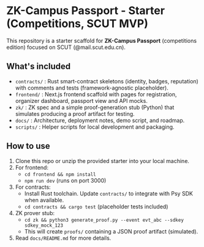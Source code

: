 # ZK-Campus Passport - Starter (Competitions, SCUT MVP)

This repository is a starter scaffold for **ZK-Campus Passport** (competitions edition) focused on SCUT (@mail.scut.edu.cn).

## What's included
- `contracts/` : Rust smart-contract skeletons (identity, badges, reputation) with comments and tests (framework-agnostic placeholder).
- `frontend/` : Next.js frontend scaffold with pages for registration, organizer dashboard, passport view and API mocks.
- `zk/` : ZK spec and a simple proof-generation stub (Python) that simulates producing a proof artifact for testing.
- `docs/` : Architecture, deployment notes, demo script, and roadmap.
- `scripts/` : Helper scripts for local development and packaging.

## How to use
1. Clone this repo or unzip the provided starter into your local machine.
2. For frontend:
   - `cd frontend && npm install`
   - `npm run dev` (runs on port 3000)
3. For contracts:
   - Install Rust toolchain. Update `contracts/` to integrate with Psy SDK when available.
   - `cd contracts && cargo test` (placeholder tests included)
4. ZK prover stub:
   - `cd zk && python3 generate_proof.py --event evt_abc --sdkey sdkey_mock_123`
   - This will create `proofs/` containing a JSON proof artifact (simulated).
5. Read `docs/README.md` for more details.

